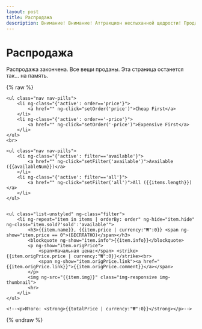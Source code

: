 ```yaml
---
layout: post
title: Распродажа
description: Внимание! Внимание! Аттракцион неслыханной щедрости! Продаем почти все!
---
```


# Распродажа

Распродажа закончена. Все вещи проданы. Эта страница останется так... на память.

{% raw %}

<div ng-controller="SaleCtrl">

    <ul class="nav nav-pills">
        <li ng-class="{'active': order=='price'}">
            <a href="" ng-click="setOrder('price')">Cheap First</a>
        </li>
        <li ng-class="{'active': order=='-price'}">
            <a href="" ng-click="setOrder('-price')">Expensive First</a>
        </li>
    </ul>
    <br>

    <ul class="nav nav-pills">
        <li ng-class="{'active': filter=='available'}">
            <a href="" ng-click="setFilter('available')">Available ({{availableNum}})</a>
        </li>
        <li ng-class="{'active': filter=='all'}">
            <a href="" ng-click="setFilter('all')">All ({{items.length}})</a>
        </li>
    </ul>


    <ul class="list-unstyled" ng-class="filter">
        <li ng-repeat="item in items | orderBy: order" ng-hide="item.hide" ng-class="item.sold?'sold':'available'">
            <h3>{{item.name}}, {{item.price | currency:"₩":0}} <span ng-show="item.price == 0">(БЕСПЛАТНО)</span></h3>
            <blockquote ng-show="item.info">{{item.info}}</blockquote>
            <p ng-show="item.origPrice">
                <span>Начальная цена:</span> <strike>{{item.origPrice.price | currency:"₩":0}}</strike><br>
                <span ng-show="item.origPrice.link"><a href="{{item.origPrice.link}}">{{item.origPrice.comment}}</a></span>
            </p>
            <img ng-src="{{item.img}}" class="img-responsive img-thumbnail">
            <hr>
        </li>
    </ul>

    <!--<p>Итого: <strong>{{totalPrice | currency:"₩":0}}</strong></p>-->


</div>
{% endraw %}